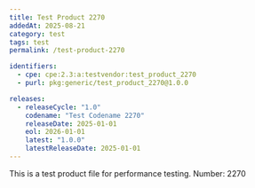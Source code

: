 ```yaml
---
title: Test Product 2270
addedAt: 2025-08-21
category: test
tags: test
permalink: /test-product-2270

identifiers:
  - cpe: cpe:2.3:a:testvendor:test_product_2270
  - purl: pkg:generic/test_product_2270@1.0.0

releases:
  - releaseCycle: "1.0"
    codename: "Test Codename 2270"
    releaseDate: 2025-01-01
    eol: 2026-01-01
    latest: "1.0.0"
    latestReleaseDate: 2025-01-01
---
```


This is a test product file for performance testing. Number: 2270
